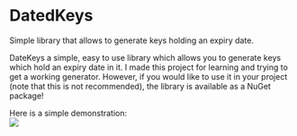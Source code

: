 # DatedKeys
Simple library that allows to generate keys holding an expiry date.

DateKeys a simple, easy to use library which allows you to generate keys which hold an expiry date in it.
I made this project for learning and trying to get a working generator.
However, if you would like to use it in your project (note that this is not recommended), the library is available as a NuGet package!

Here is a simple demonstration:<br>
![](https://i.imgur.com/TZ1gIBs.gif)
